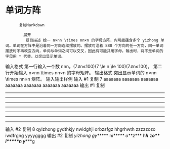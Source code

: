 # 单词方阵


          复制Markdown
         
            展开
             题目描述 给一 n×nn \times nn×n 的字母方阵，内可能蕴含多个 yizhong 单词。单词在方阵中是沿着同一方向连续摆放的。摆放可沿着 888 个方向的任一方向，同一单词摆放时不再改变方向，单词与单词之间可以交叉，因此有可能共用字母。输出时，将不是单词的字母用 * 代替，以突出显示单词。
 输入格式 第一行输入一个数 nnn。(7≤n≤100)(7 \le n \le 100)(7≤n≤100)。
第二行开始输入 n×nn \times nn×n 的字母矩阵。
 输出格式 突出显示单词的 n×nn \times nn×n 矩阵。
  输入输出样例 输入 #1 
    复制
   7
aaaaaaa
aaaaaaa
aaaaaaa
aaaaaaa
aaaaaaa
aaaaaaa
aaaaaaa
 输出 #1 
    复制
   *******
*******
*******
*******
*******
*******
*******
输入 #2 
    复制
   8
qyizhong
gydthkjy
nwidghji
orbzsfgz
hhgrhwth
zzzzzozo
iwdfrgng
yyyygggg 输出 #2 
    复制
   *yizhong
gy******
n*i*****
o**z****
h***h***
z****o**
i*****n*
y******g  